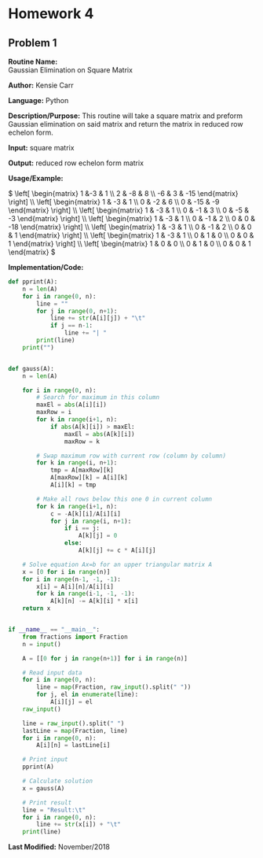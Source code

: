 # Homework 4

## Problem 1

**Routine Name:**  
Gaussian Elimination on Square Matrix

**Author:** Kensie Carr

**Language:** Python

**Description/Purpose:** 
This routine will  take a square matrix and preform Gaussian elimination on said matrix and return the matrix in
reduced row echelon form.

**Input:**
square matrix

**Output:** 
reduced row echelon form matrix

**Usage/Example:**
<p>
  $ \left[ \begin{matrix} 
  1 &-3 & 1 \\
  2 & -8 & 8 \\
  -6 & 3 & -15
  \end{matrix} \right] \\
  \left[ \begin{matrix}
  1 & -3 & 1 \\
  0 & -2 & 6 \\
  0 & -15 & -9
  \end{matrix} \right] \\
  \left[ \begin{matrix}
  1 & -3 & 1 \\
  0 & -1 & 3 \\
  0 & -5 & -3
  \end{matrix} \right] \\
  \left[ \begin{matrix}
  1 & -3 & 1 \\
  0 & -1 & 2 \\
  0 & 0 & -18
  \end{matrix} \right] \\
  \left[ \begin{matrix}
  1 & -3 & 1 \\
  0 & -1 & 2 \\
  0 & 0 & 1
  \end{matrix} \right] \\
  \left[ \begin{matrix}
  1 & -3 & 1 \\
  0 & 1 & 0 \\
  0 & 0 & 1
  \end{matrix} \right] \\
  \left[ \begin{matrix}
  1 & 0 & 0 \\
  0 & 1 & 0 \\
  0 & 0 & 1
  \end{matrix} $
 </p>

**Implementation/Code:** 
```python 
def pprint(A):
    n = len(A)
    for i in range(0, n):
        line = ""
        for j in range(0, n+1):
            line += str(A[i][j]) + "\t"
            if j == n-1:
                line += "| "
        print(line)
    print("")


def gauss(A):
    n = len(A)

    for i in range(0, n):
        # Search for maximum in this column
        maxEl = abs(A[i][i])
        maxRow = i
        for k in range(i+1, n):
            if abs(A[k][i]) > maxEl:
                maxEl = abs(A[k][i])
                maxRow = k

        # Swap maximum row with current row (column by column)
        for k in range(i, n+1):
            tmp = A[maxRow][k]
            A[maxRow][k] = A[i][k]
            A[i][k] = tmp

        # Make all rows below this one 0 in current column
        for k in range(i+1, n):
            c = -A[k][i]/A[i][i]
            for j in range(i, n+1):
                if i == j:
                    A[k][j] = 0
                else:
                    A[k][j] += c * A[i][j]

    # Solve equation Ax=b for an upper triangular matrix A
    x = [0 for i in range(n)]
    for i in range(n-1, -1, -1):
        x[i] = A[i][n]/A[i][i]
        for k in range(i-1, -1, -1):
            A[k][n] -= A[k][i] * x[i]
    return x


if __name__ == "__main__":
    from fractions import Fraction
    n = input()

    A = [[0 for j in range(n+1)] for i in range(n)]

    # Read input data
    for i in range(0, n):
        line = map(Fraction, raw_input().split(" "))
        for j, el in enumerate(line):
            A[i][j] = el
    raw_input()

    line = raw_input().split(" ")
    lastLine = map(Fraction, line)
    for i in range(0, n):
        A[i][n] = lastLine[i]

    # Print input
    pprint(A)

    # Calculate solution
    x = gauss(A)

    # Print result
    line = "Result:\t"
    for i in range(0, n):
        line += str(x[i]) + "\t"
    print(line)
```
**Last Modified:** November/2018

